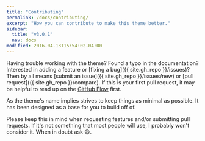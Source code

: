 ```yaml
---
title: "Contributing"
permalink: /docs/contributing/
excerpt: "How you can contribute to make this theme better."
sidebar:
  title: "v3.0.1"
  nav: docs
modified: 2016-04-13T15:54:02-04:00
---
```


Having trouble working with the theme? Found a typo in the documentation? Interested in adding a feature or [fixing a bug]({{ site.gh_repo }}/issues)? Then by all means [submit an issue]({{ site.gh_repo }}/issues/new) or [pull request]({{ site.gh_repo }}/compare). If this is your first pull request, it may be helpful to read up on the [GitHub Flow](https://guides.github.com/introduction/flow/) first.

As the theme's name implies strives to keep things as minimal as possible. It has been designed as a base for you to build off of.

Please keep this in mind when requesting features and/or submitting pull requests. If it's not something that most people will use, I probably won't consider it. When in doubt ask :smile:.
